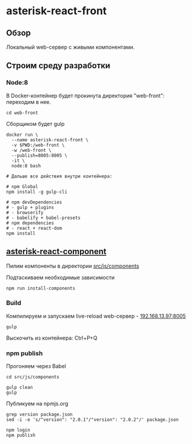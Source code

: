 # asterisk-react-front

## Обзор
Локальный web-сервер с живыми компонентами.

## Строим среду разработки

### Node:8
В Docker-контейнер будет прокинута директория "web-front": переходим в нее.
```
cd web-front
```

Сборщиком будет gulp
```
docker run \
  --name asterisk-react-front \
  -v $PWD:/web-front \
  -w /web-front \
  --publish=8005:8005 \
  -it \
  node:8 bash

# Дальше все действия внутри контейнера:

# npm Global
npm install -g gulp-cli

# npm devDependencies
# - gulp + plugins
# - browserify
# - babelify + babel-presets
# npm dependencies
# - react + react-dom
npm install
```

## [asterisk-react-component](https://www.npmjs.com/package/asterisk-react-component)
Пилим компоненты в директории [src/js/components](https://github.com/ars-anosov/asterisk-stasis-react/tree/master/web-front/src/js/components)

Подтаскиваем необходимые зависимости
```
npm run install-components
```


### Build
Компилируем и запускаем live-reload web-сервер - [192.168.13.97:8005](http://192.168.13.97:8005/)

```
gulp
```
Выскочить из контейнера: Ctrl+P+Q


### npm publish
Прогоняем через Babel

```
cd src/js/components

gulp clean
gulp
```

Публикуем на npmjs.org
```
grep version package.json
sed -i -e 's/"version": "2.0.1"/"version": "2.0.2"/' package.json

npm login
npm publish
```